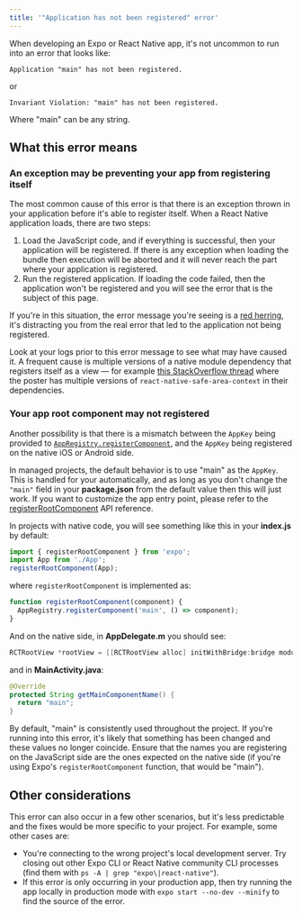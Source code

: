```yaml
---
title: '"Application has not been registered" error'
---
```


When developing an Expo or React Native app, it's not uncommon to run into an error that looks like:

```
Application "main" has not been registered.
```

or

```
Invariant Violation: "main" has not been registered.
```

Where "main" can be any string.

## What this error means

### An exception may be preventing your app from registering itself

The most common cause of this error is that there is an exception thrown in your application before it's able to register itself. When a React Native application loads, there are two steps:

1. Load the JavaScript code, and if everything is successful, then your application will be registered. If there is any exception when loading the bundle then execution will be aborted and it will never reach the part where your application is registered.
2. Run the registered application. If loading the code failed, then the application won't be registered and you will see the error that is the subject of this page.

If you're in this situation, the error message you're seeing is a [red herring](https://en.wikipedia.org/wiki/Red_herring), it's distracting you from the real error that led to the application not being registered.

Look at your logs prior to this error message to see what may have caused it. A frequent cause is multiple versions of a native module dependency that registers itself as a view &mdash; for example [this StackOverflow thread](https://stackoverflow.com/questions/67543844/invariant-violation-main-has-not-been-registered-while-running-react-native-a/67550379) where the poster has multiple versions of `react-native-safe-area-context` in their dependencies.

### Your app root component may not registered

Another possibility is that there is a mismatch between the `AppKey` being provided to [`AppRegistry.registerComponent`](https://reactnative.dev/docs/appregistry#registercomponent), and the `AppKey` being registered on the native iOS or Android side.

In managed projects, the default behavior is to use "main" as the `AppKey`. This is handled for your automatically, and as long as you don't change the `"main"` field in your **package.json** from the default value then this will just work. If you want to customize the app entry point, please refer to the [registerRootComponent](/versions/latest/sdk/register-root-component.md) API reference.

In projects with native code, you will see something like this in your **index.js** by default:

```js
import { registerRootComponent } from 'expo';
import App from './App';
registerRootComponent(App);
```

where `registerRootComponent` is implemented as:

```js
function registerRootComponent(component) {
  AppRegistry.registerComponent('main', () => component);
}
```

And on the native side, in **AppDelegate.m** you should see:

```objectivec
RCTRootView *rootView = [[RCTRootView alloc] initWithBridge:bridge moduleName:@"main" initialProperties:nil];
```

and in **MainActivity.java**:

```java
@Override
protected String getMainComponentName() {
  return "main";
}
```

By default, "main" is consistently used throughout the project. If you're running into this error, it's likely that something has been changed and these values no longer coincide. Ensure that the names you are registering on the JavaScript side are the ones expected on the native side (if you're using Expo's `registerRootComponent` function, that would be "main").

## Other considerations

This error can also occur in a few other scenarios, but it's less predictable and the fixes would be more specific to your project. For example, some other cases are:

- You're connecting to the wrong project's local development server. Try closing out other Expo CLI or React Native community CLI processes (find them with `ps -A | grep "expo\|react-native"`).
- If this error is only occurring in your production app, then try running the app locally in production mode with `expo start --no-dev --minify` to find the source of the error.
